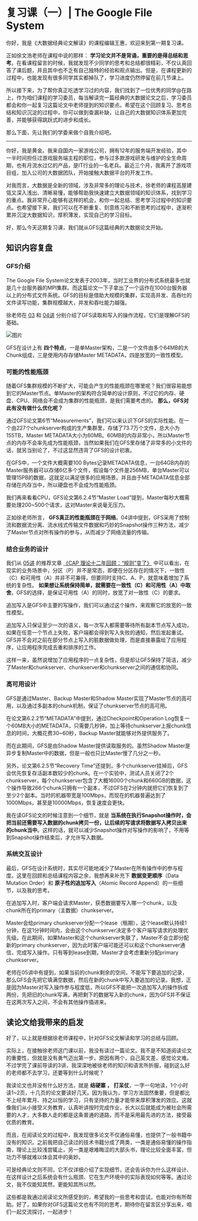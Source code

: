 # 复习课（一）| The Google File System
你好，我是《大数据经典论文解读》的课程编辑王惠，欢迎来到第一期复习课。

正如徐文浩老师在课程中说的那样： **学习论文并不是背诵，重要的是得总结和思考**。在看课程留言的时候，我就发现不少同学的思考和总结都很精彩，不仅认真回答了课后题，并且其中也不乏有自己独特的经验和观点输出。但是，在课程更新的过程中，也能发现有很多同学其实都掉队了，学习进度仍然停留在前几节课上。

所以接下来，为了帮你真正吃透学习过的内容，我们找到了一位优秀的同学@在路上，作为咱们课程的学习委员，每当解读完一篇经典的大数据论文之后，学习委员都会和你一起复习这篇论文中老师提到的知识要点。希望在这个回顾复习、思考总结和知识沉淀的过程中，你可以做到查漏补缺，让自己的大数据知识体系更加完善，并能够获得跳跃式的进步和成长。

那么下面，先让我们的学委来做个自我介绍吧。

* * *

你好，我是黄金。我来自国内一家游戏公司，拥有12年的服务端开发经验，其中一半时间担任过游戏服务端主程的职位，参与过多款游戏研发与维护的全生命周期，也有月流水过亿的产品，是IT行业的一名老兵。最近三个月，我离开了游戏项目组，加入公司的大数据团队，开始接触大数据平台的开发工作。

对我而言，大数据是全新的领域，涉及非常多的理论与技术，徐老师的课程高屋建瓴又深入浅出、清晰易懂，能够帮助我快速建立大数据领域的知识体系，找到学习的重点。我非常开心能够有这样的机会，和你一起总结、思考学习过程中的知识要点。也希望接下来，我们可以在不断重复、刻意练习和不断思考的过程中，逐渐积累并沉淀大数据知识，厚积薄发，实现自己的学习目标。

好，那么今天这期复习课，我们就从GFS这篇经典的大数据论文开始。

## 知识内容复盘

### GFS介绍

The Google File System论文发表于2003年，当时工业界的分布式系统最多也就是几十台服务器的MPI集群。而这篇论文一下子拿出了一个运作在1000台服务器以上的分布式文件系统。GFS的目标是借助大规模的集群，实现高并发、高吞吐的文件读写功能，集群规模越大，并发和吞吐能力越强。

徐老师在 [03](https://time.geekbang.org/column/article/421579) 和 [04讲](https://time.geekbang.org/column/article/422468) 分别介绍了GFS读取和写入的操作流程，它们是理解GFS的基础。

![图片](images/431297/7ed989974bf3aa4eefbf4b39c1a9f68e.png)

GFS在设计上有 **四个特点**，一是单Master架构，二是一个文件由多个64MB的大Chunk组成，三是使用内存存储Master METADATA，四是放宽的一致性模型。

### 可能的性能瓶颈

随着GFS集群规模的不断扩大，可能会产生的性能瓶颈在哪里呢？我们很容易能想到它的Master节点。单Master的架构符合简单的设计原则，不过它的内存、硬盘、CPU、网络会不会成为集群的性能瓶颈，是我们需要考虑的。 **那么，GFS对此有没有做什么优化呢？**

通过GFS论文第6节“Measurements”，我们可以来认识下GFS的实际性能。在一个由227个chunkserver构成的生产集群里，存储了73.7万个文件，总大小为155TB，Master METADATA大小为60MB。60MB的内存非常小，所以Master节点的内存不会率先成为性能瓶颈，当然如果我们在GFS里存储了非常多的小文件的话，就另当别论了，不过这显然违背了GFS的设计初衷。

在GFS中，一个文件大概需要100 Bytes记录METADATA信息，一台64GB内存的Master服务器可以存储6亿多个文件，假设每个文件是256MB，单台Master可以管理15PB的数据，这就足以满足很多的应用场景。并且由于METADATA信息全部存储在内存当中，所以硬盘也不会成为性能瓶颈。

我们再来看看CPU，GFS论文第6.2.4节“Master Load”提到，Master每秒大概需要处理200~500个请求，这对Master来说毫无压力。

正如徐老师所言， **GFS真正的性能瓶颈在于网络**。04讲中提到，GFS采用了控制流和数据流分离、流水线式传输文件数据和巧妙的Snapshot操作三种方法，减少了Master节点对所有操作的参与，从而减少了网络流量的传输。

### 结合业务的设计

我们从 [05讲](https://time.geekbang.org/column/article/422636) 的推荐文章 [《CAP 理论十二年回顾：“规则”变了》](http://www.infoq.com/cn/articles/cap-twelve-years-later-how-the-rules-have-changed) 中可以看出，在现实的业务场景中，分区（P）并不是常态，即便在分区存在的情况下，一致性（C）和可用性（A）并非不可兼得，但要同时支持C、A、P，就意味着增加了系统的复杂性。 **如果想让系统保持简单，就需要在一致性（C）和可用性（A）中取舍**。GFS的选择，是保证可用性（A）的同时，放宽了对一致性（C）的要求。

追加写入是GFS中主要的写操作，我们可以通过这个操作，来观察它的放宽的一致性模型。

追加写入只保证至少一次的语义，每一次写入都需要等待所有副本节点写入成功，如果在任意一个节点上失败，客户端都会得到写入失败的通知，然后发起重试。GFS并不会对之前在部分节点上写入的脏数据做处理，而是直接暴露给了应用程序，让应用程序完成去重和排序的工作。

这样一来，虽然说增加了应用程序的一点复杂性，但是却让GFS保持了简洁，减少了Master和chunkserver、chunkserver和chunkserver之间的通信和协同。

### 高可用设计

GFS是通过Master、Backup Master和Shadow Master实现了Master节点的高可用，以及通过多副本的chunk机制，保证了chunkserver节点的高可用。

在论文第6.2.2节“METADATA”中提到，通过Checkpoint和Operation Log恢复一个60MB大小的METADATA，只需要几秒钟，加上等待chunkserver上报chunk信息的时间，大概花费30~60秒，Backup Master就能够对外提供服务了。

而在此期间，GFS是由Shadow Master提供读取服务的。虽然Shadow Master是异步复制Master中的数据，但是一般也只比Master慢了几分之一秒。

另外，论文第6.2.5节“Recovery Time”还提到，多个chunkserver挂掉后，GFS会优先恢复存活副本数较少的chunk。在一个实验中，测试人员关闭了2个chunkserver，每个chunkserver包含了大概16000个chunk和660GB的数据，这个操作导致266个chunk只拥有一个副本，不过GFS在2分钟内就把它们恢复到了至少2个副本。当时的机器带宽是100Mbps，而现在的机器普遍达到了1000Mbps，甚至是10000Mbps，恢复速度会更快。

我在读GFS论文的时候注意到一个细节，就是 **当系统在执行Snapshot操作时，会把当前还需要写入数据的chunk拷贝一份，让后续的写请求将数据写入拷贝出来的chunk当中**。这样的话，就可以减少Snapshot操作对写操作的影响了，不用等到Snapshot操作结束后，才允许写入数据。

### 系统交互设计

最后，GFS在设计系统时，其实尽可能地减少了Master在所有操作中的参与程度。这里在回顾和总结课程内容之余，我想再来补充下 **数据变更顺序**（Data Mutation Order）和 **原子性的追加写入**（Atomic Record Append）的一些细节，以及我的思考。

在追加写入时，客户端会请求Master，获悉数据要写入哪一个chunk，以及chunk所在的primary（主数据）chunkserver。

Master会给primary chunkserver分配一个lease（租期），这个lease默认持续1分钟，在这1分钟时间内，会由这个chunkserver决定多个客户端写请求的处理优先级。在此期间，如果Master和这个chunkserver失联了，Master不会立即分配新的primary chunkserver，因为此时客户端可能还可以和这个chunkserver通信，完成写入操作。只有等到lease到期，Master才会考虑重新分配primary chunkserver。

老师在05讲中有提到，如果当前的chunk剩余的空间，不能写下要追加的记录，那么GFS会先把它填满空数据，然后在新的chunk中写入要追加的记录。我想，正是因为Master对写入操作参与程度低，所以GFS不能把一次追加写入的操作拆成两份，先把旧的chunk写满，再把剩下的数据写入新的chunk，因为GFS并不保证在这两次写入之间，不会有其他操作插进来。

## 读论文给我带来的启发

好了，以上就是根据徐老师课程中，针对GFS论文解读和学习的总结与回顾。

实际上，在接触徐老师这门课以前，我没有读过一篇论文。我不是不知道阅读论文的重要性，但就是没有勇气迈出第一步。原因有两个，自己英文差，感觉论文难。不过学完了课前导读的3讲，我深深地被徐老师的知识和语言所折服，碰到这么好的老师都不去学习，还要等到什么时候呢？

我读论文也并没有什么好方法，就是 **结硬寨** **，** **打呆仗**，一字一句地读，1个小时读1~2页，十几页的论文要读好几天。因为我认为，学习方法固然重要，但是都比不上经年累月、持之以恒的学习，只有坚持的力量才能带来厚积薄发的效应。这就像我们从小接受义务教育，认真听讲按时完成作业，长大以后就能成为被社会所需要的人才，大多数人走的都是这条普通的道路，而不是采用最先进的方法，接受最优质的教育。

而且，在阅读论文的过程中，我发现很多论文不仅通俗易懂，也提供了一般书籍中没有的知识。之前我把自己读过的技术书籍分成了两类，一类是通俗易懂的操作指南，理论上比较浅尝辄止，另一类是艰难晦涩的大部头书，理论比较全面丰富，但功力不够就难以体会其中的奥妙。

可是经典论文则不同，它不仅详细介绍了实现细节，还会告诉你为什么这样设计、在这样设计之后系统会有什么瓶颈、它在生产环境中的实际表现如何等等。通过论文，我不仅能知其然，更能知其所以然。

这些都是我通过阅读论文所感受到的，希望我的一些思考和尝试，也能对你有所帮助。好了，如果你对GFS这篇论文也有不同的思考，期待你在留言区分享出来，咱们一起交流探讨，一起进步！